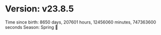 # Version: v23.8.5
Time since birth: 8650 days, 207601 hours, 12456060 minutes, 747363600 seconds
Season: Spring 🌸
